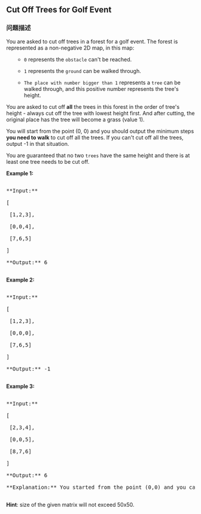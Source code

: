 ## Cut Off Trees for Golf Event  
### 问题描述

You are asked to cut off trees in a forest for a golf event. The forest is represented as a non-negative 2D map, in this map:
<ol>
- `0` represents the `obstacle` can't be reached.
- `1` represents the `ground` can be walked through.
- `The place with number bigger than 1` represents a `tree` can be walked through, and this positive number represents the tree's height.
</ol>



You are asked to cut off **all** the trees in this forest in the order of tree's height - always cut off the tree with lowest height first. And after cutting, the original place has the tree will become a grass (value 1). 



You will start from the point (0, 0) and you should output the minimum steps **you need to walk** to cut off all the trees. If you can't cut off all the trees, output -1 in that situation.



You are guaranteed that no two `trees` have the same height and there is at least one tree needs to be cut off.


**Example 1:**<br />
<pre>
**Input:** 
[
 [1,2,3],
 [0,0,4],
 [7,6,5]
]
**Output:** 6
</pre>


**Example 2:**<br />
<pre>
**Input:** 
[
 [1,2,3],
 [0,0,0],
 [7,6,5]
]
**Output:** -1
</pre>


**Example 3:**<br />
<pre>
**Input:** 
[
 [2,3,4],
 [0,0,5],
 [8,7,6]
]
**Output:** 6
**Explanation:** You started from the point (0,0) and you can cut off the tree in (0,0) directly without walking.
</pre>



**Hint**: size of the given matrix will not exceed 50x50.

